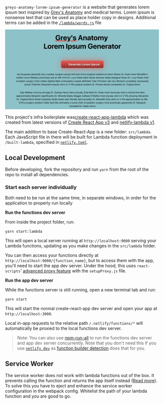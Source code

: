 `greys-anatomy-lorem-ipsum-generator` is a website that generates lorem ipsum text inspired by [Grey's Anatomy](https://greysanatomy.fandom.com/wiki/Grey%27s_Anatomy_Universe_Wiki) and medical terms. Lorem ipsum is nonsense text that can be used as place holder copy in designs. Additional terms can be added in the [`/lambda/words.js`](https://github.com/M0nica/greys-anatomy-lorem-ipsum-generator/blob/master/src/lambda/words.js) file 


![screenshot of lorem ipsum generator](https://github.com/M0nica/greys-anatomy-lorem-ipsum-generator/blob/master/public/lorem-ipsum-generator-screenshot.png?raw=true)


This project's infra boilerplate was[create-react-app-lambda](https://github.com/netlify/create-react-app-lambda) which was created from latest versions of [Create React App v3](https://github.com/facebookincubator/create-react-app) and [netlify-lambda v1](https://github.com/netlify/netlify-lambda).

The main addition to base Create-React-App is a new folder: `src/lambda`. Each JavaScript file in there will be built for Lambda function deployment in `/built-lambda`, specified in [`netlify.toml`](https://www.netlify.com/docs/netlify-toml-reference/).


## Local Development

Before developing, fork the repository and run `yarn` from the root of the repo to install all dependencies.

### Start each server individually
Both need to be run at the same time, in separate windows, in order for the application to properly run locally 

**Run the functions dev server**

From inside the project folder, run:

```
yarn start:lambda
```

This will open a local server running at `http://localhost:9000` serving your Lambda functions, updating as you make changes in the `src/lambda` folder.

You can then access your functions directly at `http://localhost:9000/{function_name}`, but to access them with the app, you'll need to start the app dev server. Under the hood, this uses `react-scripts`' [advanced proxy feature](https://github.com/facebook/create-react-app/blob/master/packages/react-scripts/template/README.md#configuring-the-proxy-manually) with the `setupProxy.js` file.

**Run the app dev server**

While the functions server is still running, open a new terminal tab and run:

```
yarn start
```

This will start the normal create-react-app dev server and open your app at `http://localhost:3000`.

Local in-app requests to the relative path `/.netlify/functions/*` will automatically be proxied to the local functions dev server.

> Note: You can also use [npm-run-all](https://github.com/mysticatea/npm-run-all#readme) to run the functions dev server and app dev server concurrently. Note that you don't need this if you use [`netlify dev`](https://github.com/netlify/netlify-dev-plugin/) as [function builder detection](https://www.netlify.com/blog/2019/04/24/zero-config-yet-technology-agnostic-how-netlify-dev-detectors-work/) does that for you.

## Service Worker

The service worker does not work with lambda functions out of the box. It prevents calling the function and returns the app itself instead ([Read more](https://github.com/facebook/create-react-app/issues/2237#issuecomment-302693219)). To solve this you have to eject and enhance the service worker configuration in the webpack config. Whitelist the path of your lambda function and you are good to go.
